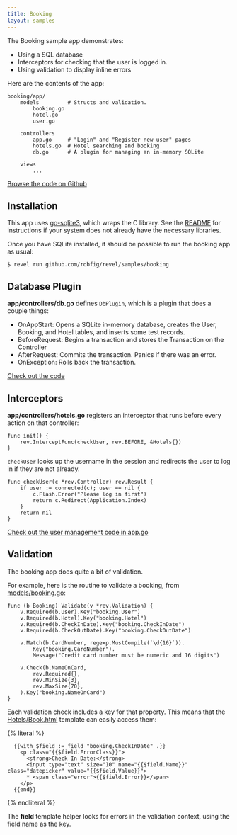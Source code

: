 ```yaml
---
title: Booking
layout: samples
---
```


The Booking sample app demonstrates:

* Using a SQL database
* Interceptors for checking that the user is logged in.
* Using validation to display inline errors

Here are the contents of the app:

	booking/app/
		models		   # Structs and validation.
			booking.go
			hotel.go
			user.go

		controllers
			app.go     # "Login" and "Register new user" pages
			hotels.go  # Hotel searching and booking
			db.go      # A plugin for managing an in-memory SQLite

		views
			...


[Browse the code on Github](https://github.com/robfig/revel/tree/master/samples/booking)

## Installation

This app uses [go-sqlite3](https://github.com/mattn/go-sqlite3), which wraps the
C library.  See the
[README](https://github.com/mattn/go-sqlite3/blob/master/README.mkd) for
instructions if your system does not already have the necessary libraries.

Once you have SQLite installed, it should be possible to run the booking app as
usual:

	$ revel run github.com/robfig/revel/samples/booking

## Database Plugin

**app/controllers/db.go** defines `DbPlugin`, which is a plugin that does a couple things:

* OnAppStart: Opens a SQLite in-memory database, creates the User, Booking, and
  Hotel tables, and inserts some test records.
* BeforeRequest: Begins a transaction and stores the Transaction on the Controller
* AfterRequest: Commits the transaction.  Panics if there was an error.
* OnException: Rolls back the transaction.

[Check out the code](https://github.com/robfig/revel/blob/master/samples/booking/app/controllers/db.go)

## Interceptors

**app/controllers/hotels.go** registers an interceptor that runs before every
action on that controller:

	func init() {
		rev.InterceptFunc(checkUser, rev.BEFORE, &Hotels{})
	}

`checkUser` looks up the username in the session and redirects the user to log
in if they are not already.

	func checkUser(c *rev.Controller) rev.Result {
		if user := connected(c); user == nil {
			c.Flash.Error("Please log in first")
			return c.Redirect(Application.Index)
		}
		return nil
	}

[Check out the user management code in app.go](https://github.com/robfig/revel/blob/master/samples/booking/app/controllers/app.go)

## Validation

The booking app does quite a bit of validation.

For example, here is the routine to validate a booking, from
[models/booking.go](https://github.com/robfig/revel/blob/master/samples/booking/app/models/booking.go):

	func (b Booking) Validate(v *rev.Validation) {
		v.Required(b.User).Key("booking.User")
		v.Required(b.Hotel).Key("booking.Hotel")
		v.Required(b.CheckInDate).Key("booking.CheckInDate")
		v.Required(b.CheckOutDate).Key("booking.CheckOutDate")

		v.Match(b.CardNumber, regexp.MustCompile(`\d{16}`)).
			Key("booking.CardNumber").
			Message("Credit card number must be numeric and 16 digits")

		v.Check(b.NameOnCard,
			rev.Required{},
			rev.MinSize{3},
			rev.MaxSize{70},
		).Key("booking.NameOnCard")
	}

Each validation check includes a key for that property.  This means that the
[Hotels/Book.html](https://github.com/robfig/revel/blob/master/samples/booking/app/views/Hotels/Book.html)
template can easily access them:

{% literal %}

	  {{with $field := field "booking.CheckInDate" .}}
	    <p class="{{$field.ErrorClass}}">
	      <strong>Check In Date:</strong>
	      <input type="text" size="10" name="{{$field.Name}}" class="datepicker" value="{{$field.Value}}">
	      * <span class="error">{{$field.Error}}</span>
	    </p>
	  {{end}}

{% endliteral %}

The **field** template helper looks for errors in the validation context, using
the field name as the key.
